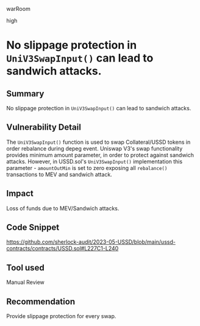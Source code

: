 warRoom

high

# No slippage protection in `UniV3SwapInput()` can lead to sandwich attacks.

## Summary
No slippage protection in `UniV3SwapInput()` can lead to sandwich attacks. 

## Vulnerability Detail
The `UniV3SwapInput()` function is used to swap Collateral/USSD tokens in order rebalance during depeg event. 
Uniswap V3's swap functionality provides minimum amount parameter, in order to protect against sandwich attacks. 
However, in USSD.sol's `UniV3SwapInput()` implementation this parameter - `amountOutMin` is set to zero exposing all `rebalance()` transactions to MEV and sandwich attack.
 
## Impact
Loss of funds due to MEV/Sandwich attacks. 

## Code Snippet
https://github.com/sherlock-audit/2023-05-USSD/blob/main/ussd-contracts/contracts/USSD.sol#L227C1-L240
## Tool used

Manual Review

## Recommendation
Provide slippage protection for every swap. 